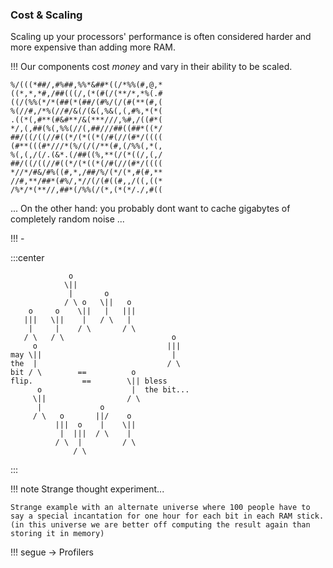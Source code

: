 
### Cost & Scaling

Scaling up your processors' performance is often considered harder and more expensive than adding more RAM. 

!!! Our components cost $money$ and vary in their ability to be scaled.


```
%/(((*##/,#%##,%%*&##*((/*%%(#,@,*
((*,*,*#,/##(((/,(*(#(/(**/*,*%(.#
((/(%%(*/*(##(*(##/(#%/(/(#(**(#,(
%(//#,/*%(//#/&(/(&(,%&(,(,#%,*(*(
.((*(,#**(#&#**/&(***///,%#,/((#*(
*/,(,##(%(,%%(//(,##///##((##*((*/
##/((/((//#((*/(*((*(/#(//(#*/((((
(#**(((#*///*(%/(/(/**(#,(/%%(,*(,
%(,(,/(/.(&*.(/##((%,**(/(*((/,(,/
##/((/((//#((*/(*((*(/#(//(#*/((((
*//*/#&/#%((#,*,/##/%/(*/(*,#(#,**
//#,**/##*(#%/,*//(/(#((#,,/((,((*
/%*/*(**//,##*(/%%(/(*,(*(*/./,#((
```

... On the other hand: you probably dont want to cache gigabytes of completely random noise ... 

!!! - 

:::center
```
             o                        
            \||                       
             |       o                
            / \ o   \||   o           
    o     o    \||   |   |||          
   |||   \||    |   / \   |           
    |     |    / \       / \          
   / \   / \                        o 
     o                             |||
may \||                             | 
the  |                             / \
bit / \        ==          o          
flip.           ==        \|| bless   
      o                    |  the bit...
     \||                  / \         
      |             o                 
     / \   o       ||/    o           
          |||  o    |    \||          
           |  |||  / \    |           
          / \  |         / \          
              / \                     
```
:::

!!! note
    Strange thought experiment...

    Strange example with an alternate universe where 100 people have to say a special incantation for one hour for each bit in each RAM stick. (in this universe we are better off computing the result again than storing it in memory)

!!! segue
    -> Profilers